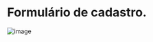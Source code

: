 # Formulário de cadastro.
![image](https://user-images.githubusercontent.com/66571686/177857132-bfe42fe5-dcd8-42c6-b9df-062e50e6b6a5.png)
